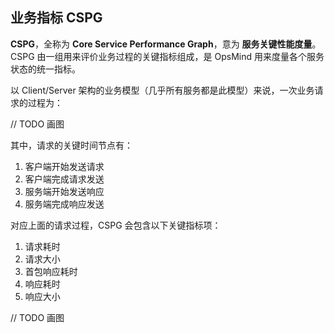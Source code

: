## 业务指标 CSPG

**CSPG**，全称为 **Core Service Performance Graph**，意为 **服务关键性能度量**。CSPG 由一组用来评价业务过程的关键指标组成，是 OpsMind 用来度量各个服务状态的统一指标。

以 Client/Server 架构的业务模型（几乎所有服务都是此模型）来说，一次业务请求的过程为：

// TODO 画图

其中，请求的关键时间节点有：

1. 客户端开始发送请求
2. 客户端完成请求发送
3. 服务端开始发送响应
4. 服务端完成响应发送

对应上面的请求过程，CSPG 会包含以下关键指标项：

1. 请求耗时
2. 请求大小
3. 首包响应耗时
4. 响应耗时
5. 响应大小

// TODO 画图


